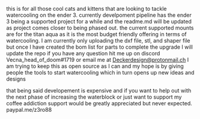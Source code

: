 this is for all those cool cats and kittens that are looking to tackle watercooling on the ender 3. 
currently develpoment pipeline has the ender 3 being a supported project
for a while and the readme.md will be updated as project comes closer to being phased out. 
the current supported mounts are for the titan aqua as it is the most budget friendly offering in terms of watercooling. 
I am currently only uploading the dxf file, stl, and shaper file but once I have created the bom list for parts to complete the upgrade I will update the repo
if you have any question hit me up on discord Vecna_head_of_doom#1719 or email me at Deckerdesign@protonmail.ch
I am trying to keep this as open source as I can and my hope is by giving people the tools to start watercooling which in turn opens up new ideas and designs

that being said developement is expensive and if you want to help out with the next phase of increasing the waterblock or just want to support my coffee addiction support would be greatly appreciated but never expected. paypal.me/z3ro88
